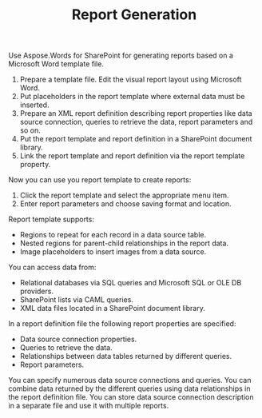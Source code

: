 ﻿---
title: Report Generation
type: docs
weight: 30
url: /sharepoint/report-generation/
---

Use Aspose.Words for SharePoint for generating reports based on a Microsoft Word template file.

1. Prepare a template file. Edit the visual report layout using Microsoft Word.
1. Put placeholders in the report template where external data must be inserted.
1. Prepare an XML report definition describing report properties like data source connection, queries to retrieve the data, report parameters and so on.
1. Put the report template and report definition in a SharePoint document library.
1. Link the report template and report definition via the report template property.

Now you can use you report template to create reports:

1. Click the report template and select the appropriate menu item.
1. Enter report parameters and choose saving format and location.

Report template supports:

- Regions to repeat for each record in a data source table.
- Nested regions for parent-child relationships in the report data.
- Image placeholders to insert images from a data source.

You can access data from:

- Relational databases via SQL queries and Microsoft SQL or OLE DB providers.
- SharePoint lists via CAML queries.
- XML data files located in a SharePoint document library.

In a report definition file the following report properties are specified:

- Data source connection properties.
- Queries to retrieve the data.
- Relationships between data tables returned by different queries.
- Report parameters.

You can specify numerous data source connections and queries. You can combine data returned by the different queries using data relationships in the report definition file. You can store data source connection description in a separate file and use it with multiple reports.
